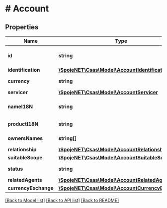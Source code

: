 # # Account

## Properties

Name | Type | Description | Notes
------------ | ------------- | ------------- | -------------
**id** | **string** | Unique system ID of the client&#39;s account | [optional]
**identification** | [**\SpojeNET\Csas\Model\AccountIdentification**](AccountIdentification.md) |  | [optional]
**currency** | **string** | Currency of the account | [optional]
**servicer** | [**\SpojeNET\Csas\Model\AccountServicer**](AccountServicer.md) |  | [optional]
**nameI18N** | **string** | Internationalized name of the account | [optional]
**productI18N** | **string** | Internationalized product name | [optional]
**ownersNames** | **string[]** | List of account owners&#39; names | [optional]
**relationship** | [**\SpojeNET\Csas\Model\AccountRelationship**](AccountRelationship.md) |  | [optional]
**suitableScope** | [**\SpojeNET\Csas\Model\AccountSuitableScope**](AccountSuitableScope.md) |  | [optional]
**status** | **string** | Status of the account | [optional]
**relatedAgents** | [**\SpojeNET\Csas\Model\AccountRelatedAgents**](AccountRelatedAgents.md) |  | [optional]
**currencyExchange** | [**\SpojeNET\Csas\Model\AccountCurrencyExchange**](AccountCurrencyExchange.md) |  | [optional]

[[Back to Model list]](../../README.md#models) [[Back to API list]](../../README.md#endpoints) [[Back to README]](../../README.md)
